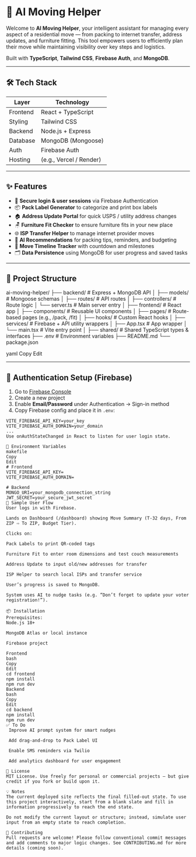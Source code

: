 # 🚚 AI Moving Helper

Welcome to **AI Moving Helper**, your intelligent assistant for managing every aspect of a residential move — from packing to internet transfer, address updates, and furniture fitting. This tool empowers users to efficiently plan their move while maintaining visibility over key steps and logistics.

Built with **TypeScript**, **Tailwind CSS**, **Firebase Auth**, and **MongoDB**.

---

## 🛠️ Tech Stack

| Layer       | Technology         |
|-------------|--------------------|
| Frontend    | React + TypeScript |
| Styling     | Tailwind CSS       |
| Backend     | Node.js + Express  |
| Database    | MongoDB (Mongoose) |
| Auth        | Firebase Auth      |
| Hosting     | (e.g., Vercel / Render) |

---

## ✨ Features

- 🔐 **Secure login & user sessions** via Firebase Authentication
- 📦 **Pack Label Generator** to categorize and print box labels
- 🏠 **Address Update Portal** for quick USPS / utility address changes
- 🪑 **Furniture Fit Checker** to ensure furniture fits in your new place
- 🌐 **ISP Transfer Helper** to manage internet provider moves
- 🧠 **AI Recommendations** for packing tips, reminders, and budgeting
- 📆 **Move Timeline Tracker** with countdown and milestones
- 🗂️ **Data Persistence** using MongoDB for user progress and saved tasks

---

## 🧭 Project Structure

ai-moving-helper/
├── backend/ # Express + MongoDB API
│ ├── models/ # Mongoose schemas
│ ├── routes/ # API routes
│ ├── controllers/ # Route logic
│ └── server.ts # Main server entry
│
├── frontend/ # React app
│ ├── components/ # Reusable UI components
│ ├── pages/ # Route-based pages (e.g., /pack, /fit)
│ ├── hooks/ # Custom React hooks
│ ├── services/ # Firebase + API utility wrappers
│ ├── App.tsx # App wrapper
│ └── main.tsx # Vite entry point
│
├── shared/ # Shared TypeScript types & interfaces
├── .env # Environment variables
├── README.md
└── package.json

yaml
Copy
Edit

---

## 🔐 Authentication Setup (Firebase)

1. Go to [Firebase Console](https://console.firebase.google.com)
2. Create a new project
3. Enable **Email/Password** under Authentication → Sign-in method
4. Copy Firebase config and place it in `.env`:
```env
VITE_FIREBASE_API_KEY=your_key
VITE_FIREBASE_AUTH_DOMAIN=your_domain
...
Use onAuthStateChanged in React to listen for user login state.

🧾 Environment Variables
makefile
Copy
Edit
# Frontend
VITE_FIREBASE_API_KEY=
VITE_FIREBASE_AUTH_DOMAIN=

# Backend
MONGO_URI=your_mongodb_connection_string
JWT_SECRET=your_secure_jwt_secret
🧪 Sample User Flow
User logs in with Firebase.

Lands on Dashboard (/dashboard) showing Move Summary (T-32 days, From ZIP ⇨ To ZIP, Budget Tier).

Clicks on:

Pack Labels to print QR-coded tags

Furniture Fit to enter room dimensions and test couch measurements

Address Update to input old/new addresses for transfer

ISP Helper to search local ISPs and transfer service

User’s progress is saved to MongoDB.

System uses AI to nudge tasks (e.g. “Don’t forget to update your voter registration!”).

📦 Installation
Prerequisites:
Node.js 18+

MongoDB Atlas or local instance

Firebase project

Frontend
bash
Copy
Edit
cd frontend
npm install
npm run dev
Backend
bash
Copy
Edit
cd backend
npm install
npm run dev
✅ To Do
 Improve AI prompt system for smart nudges

 Add drag-and-drop to Pack Label UI

 Enable SMS reminders via Twilio

 Add analytics dashboard for user engagement

📄 License
MIT License. Use freely for personal or commercial projects — but give credit if you fork or build upon it.

💡 Notes
The current deployed site reflects the final filled-out state. To use this project interactively, start from a blank slate and fill in information progressively to reach the end state.

Do not modify the current layout or structure; instead, simulate user input from an empty state to reach completion.

🙌 Contributing
Pull requests are welcome! Please follow conventional commit messages and add comments to major logic changes. See CONTRIBUTING.md for more details (coming soon).
